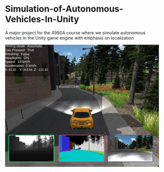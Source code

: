 # Simulation-of-Autonomous-Vehicles-In-Unity

A major project for the 4990A course where we simulate autonomous vehicles in the Unity game engine with emphasis on localization 

![Image](Screenshots/Screen1.png)
